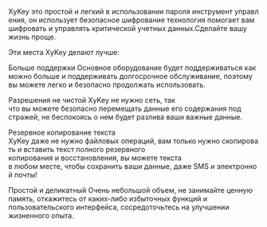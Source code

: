 XyKey это простой и легкий в использовании пароля инструмент управления, он использует безопасное шифрование технология помогает вам шифровать и управлять критической учетных данных.Сделайте вашу жизнь проще.

Эти места XyKey делают лучше:

Больше поддержки
Основное оборудование будет поддерживаться как можно больше и поддерживать долгосрочное обслуживание, поэтому вы можете легко и безопасно продолжать использовать.

Разрешения не чистой
XyKey не нужно сеть, так что вы можете безопасно перемещать данные его содержания под стражей, не беспокоясь о нем будет разлива ваши важные данные.

Резервное копирование текста
XyKey даже не нужно файловых операций, вам только нужно скопировать и вставить текст полного резервного копирования и восстановления, вы можете текста в любом месте, чтобы сохранить ваши данные, даже SMS и электронной почты!

Простой и деликатный
Очень небольшой объем, не занимайте ценную память, откажитесь от каких-либо избыточных функций и пользовательского интерфейса, сосредоточьтесь на улучшении жизненного опыта.